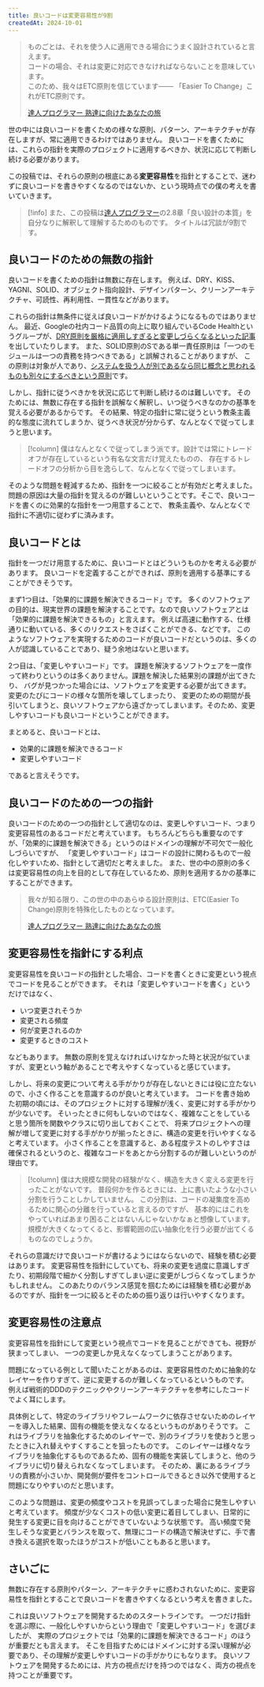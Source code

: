 ```yaml
---
title: 良いコードは変更容易性が9割
createdAt: 2024-10-01
---
```


> ものごとは、それを使う人に適用できる場合にうまく設計されていると言えます。  
> コードの場合、それは変更に対応できなければならないことを意味しています。  
> このため、我々はETC原則を信じています─── 「Easier To Change」これがETC原則です。
>
> [達人プログラマー 熟達に向けたあなたの旅](https://www.ohmsha.co.jp/book/9784274226298/)

世の中には良いコードを書くための様々な原則、パターン、アーキテクチャが存在しますが、常に適用できるわけではありません。
良いコードを書くためには、これらの指針を実際のプロジェクトに適用するべきか、状況に応じて判断し続ける必要があります。

この投稿では、それらの原則の根底にある**変更容易性**を指針とすることで、迷わずに良いコードを書きやすくなるのではないか、という現時点での僕の考えを書いていきます。

> [!info]
> また、この投稿は[達人プログラマー](https://www.ohmsha.co.jp/book/9784274226298/)の2.8章「良い設計の本質」を自分なりに解釈して理解するためのものです。
> タイトルは冗談が9割です。  

## 良いコードのための無数の指針

良いコードを書くための指針は無数に存在します。
例えば、DRY、KISS、YAGNI、SOLID、オブジェクト指向設計、デザインパターン、クリーンアーキテクチャ、可読性、再利用性、一貫性などがあります。

これらの指針は無条件に従えば良いコードがかけるようになるものではありません。
最近、Googleの社内コード品質の向上に取り組んでいるCode Healthというグループが、[DRY原則を厳格に適用しすぎると変更しづらくなるといった記事](https://testing.googleblog.com/2024/05/dont-dry-your-code-prematurely.html)を出していたりします。
また、SOLID原則のSである単一責任原則は「一つのモジュールは一つの責務を持つべきである」と誤解されることがありますが、
この原則は対象が人であり、[システムを扱う人が別であるなら同じ概念と思われるものも別々にするべきという原則](https://zenn.dev/magicant/books/0d7a8fddfba011/viewer/59c54c#:~:text=%E3%83%AC%E3%82%B9%E3%83%88%E3%83%A9%E3%83%B3%E3%81%AB%E3%81%84%E3%82%8B%E4%BA%BA%E3%81%AE%E7%AB%8B%E5%A0%B4%E3%81%AB%E3%82%88%E3%81%A3%E3%81%A6%E3%80%81%E6%96%99%E7%90%86%E3%81%A8%E3%81%84%E3%81%86%E6%A6%82%E5%BF%B5%E3%81%AB%E6%B1%82%E3%82%81%E3%82%89%E3%82%8C%E3%82%8B%E6%83%85%E5%A0%B1%E3%82%84%E6%A9%9F%E8%83%BD%E3%81%8C%E5%85%A8%E3%81%8F%E9%81%95%E3%81%86%E3%81%A8%E3%81%84%E3%81%86%E3%81%93%E3%81%A8%E3%81%8C%E5%88%86%E3%81%8B%E3%82%8A%E3%81%BE%E3%81%99%E3%81%AD%E3%80%82%E3%81%93%E3%82%8C%E3%82%89%E3%82%92%E4%B8%80%E3%81%A4%E3%81%AE%E3%80%8C%E6%96%99%E7%90%86%E3%80%8D%E3%81%A8%E3%81%84%E3%81%86%E6%A7%8B%E6%88%90%E8%A6%81%E7%B4%A0%E3%81%AB%E3%81%94%E3%81%A1%E3%82%83%E3%81%BE%E3%81%9C%E3%81%AB%E3%81%99%E3%82%8B%E3%81%AE%E3%81%A7%E3%81%AF%E3%81%AA%E3%81%8F%E3%81%A6%E3%80%81%E5%88%A5%E3%80%85%E3%81%AE%E3%82%82%E3%81%AE%E3%81%A8%E3%81%97%E3%81%A6%E8%A8%AD%E8%A8%88%E3%81%97%E3%81%AA%E3%81%95%E3%81%84%E3%81%A8%E3%81%84%E3%81%86%E3%81%AE%E3%81%8C%E5%8D%98%E4%B8%80%E8%B2%AC%E4%BB%BB%E3%81%AE%E5%8E%9F%E5%89%87%E3%81%AE%E7%9C%9F%E6%84%8F%E3%81%A7%E3%81%99%E3%80%82)です。

しかし、指針に従うべきかを状況に応じて判断し続けるのは難しいです。
そのためには、無数に存在する指針を誤解なく解釈し、いつ従うべきなのかの基準を覚える必要があるからです。
その結果、特定の指針に常に従うという教条主義的な態度に流れてしまうか、従うべき状況が分からず、なんとなくで従ってしまうと思います。

> [!column]
> 僕はなんとなくで従ってしまう派です。設計では常にトレードオフが存在しているという有名な文言だけ覚えたものの、
> 存在するトレードオフの分析から目を逸らして、なんとなくで従ってしまいます。

そのような問題を軽減するため、指針を一つに絞ることが有効だと考えました。
問題の原因は大量の指針を覚えるのが難しいということです。そこで、良いコードを書くのに効果的な指針を一つ用意することで、
教条主義や、なんとなくで指針に不適切に従わずに済みます。

## 良いコードとは

指針を一つだけ用意するために、良いコードとはどういうものかを考える必要があります。
良いコードを定義することができれば、原則を適用する基準にすることができそうです。

まず1つ目は、「効果的に課題を解決できるコード」です。
多くのソフトウェアの目的は、現実世界の課題を解決することです。なので良いソフトウェアとは「効果的に課題を解決できるもの」と言えます。
例えば高速に動作する、仕様通りに動いている、多くのリクエストをさばくことができる、などです。
このようなソフトウェアを実現するためのコードが良いコードだというのは、多くの人が認識していることであり、疑う余地はないと思います。

2つ目は、「変更しやすいコード」です。
課題を解決するソフトウェアを一度作って終わりというのは多くありません。課題を解決した結果別の課題が出てきたり、
バグが見つかった場合には、ソフトウェアを変更する必要が出てきます。
変更のたびにコードの様々な箇所を壊してしまったり、
変更のための期間が長引いてしまうと、良いソフトウェアから遠ざかってしまいます。そのため、変更しやすいコードも良いコードということができます。

まとめると、良いコードとは、

- 効果的に課題を解決できるコード
- 変更しやすいコード

であると言えそうです。

## 良いコードのための一つの指針

良いコードのための一つの指針として適切なのは、変更しやすいコード、つまり変更容易性のあるコードだと考えています。
もちろんどちらも重要なのですが、「効果的に課題を解決できる」というのはドメインの理解が不可欠で一般化しづらいですが、
「変更しやすいコード」はコードの設計に関わるもので一般化しやすいため、指針として適切だと考えました。
また、世の中の原則の多くは変更容易性の向上を目的として存在しているため、原則を適用するかの基準にすることができます。

> 我々が知る限り、この世の中のあらゆる設計原則は、ETC(Easier To Change)原則を特殊化したものとなっています。  
>
> [達人プログラマー 熟達に向けたあなたの旅](https://www.ohmsha.co.jp/book/9784274226298/)

## 変更容易性を指針にする利点

変更容易性を良いコードの指針とした場合、コードを書くときに変更という視点でコードを見ることができます。
それは「変更しやすいコードを書く」というだけではなく、

- いつ変更されそうか
- 変更される頻度
- 何が変更されるのか
- 変更するときのコスト

などもあります。
無数の原則を覚えなければいけなかった時と状況が似ていますが、変更という軸があることで考えやすくなっていると感じています。  

しかし、将来の変更について考える手がかりが存在しないときには役に立たないので、小さく作ることを意識するのが良いと考えています。
コードを書き始めた初期の頃には、そのプロジェクトに対する理解が浅く、変更に対する手がかりが少ないです。
そいったときに何もしないのではなく、複雑なことをしていると思う箇所を関数やクラスに切り出しておくことで、
将来プロジェクトへの理解が増して変更に対する手がかりが揃ったときに、構造の変更を行いやすくなると考えています。
小さく作ることを意識すると、ある程度テストのしやすさは確保されるというのと、複雑なコードをあとから分割するのが難しいというのが理由です。

> [!column]
> 僕は大規模な開発の経験がなく、構造を大きく変える変更を行ったことがないです。
> 普段何かを作るときには、上に書いたような小さい分割を行うことしかしていません。
> この分割は、コードの凝集度を高めるために関心の分離を行っていると言えるのですが、
> 基本的にはこれをやっていればあまり困ることはないんじゃないかなぁと想像しています。
> 規模が大きくなってくると、影響範囲の広い抽象化を行う必要が出てくるものなのでしょうか。

それらの意識だけで良いコードが書けるようにはならないので、経験を積む必要はあります。
変更容易性を指針にしていても、将来の変更を過度に意識しすぎたり、初期段階で細かく分割しすぎてしまい逆に変更がしづらくなってしまうかもしれません。
このあたりのバランス感覚を掴むためには経験を積む必要があるのですが、指針を一つに絞るとそのための振り返りは行いやすくなります。

## 変更容易性の注意点

変更容易性を指針にして変更という視点でコードを見ることができても、視野が狭まってしまい、
一つの変更しか見えなくなってしまうことがあります。

問題になっている例として聞いたことがあるのは、変更容易性のために抽象的なレイヤーを作りすぎて、逆に変更するのが難しくなっているというものです。
例えば戦術的DDDのテクニックやクリーンアーキテクチャを参考にしたコードでよく耳にします。

具体例として、特定のライブラリやフレームワークに依存させないためのレイヤーを導入した結果、固有の機能を使えなくなるというものがありそうです。
これはライブラリを抽象化するためのレイヤーで、別のライブラリを使おうと思ったときに入れ替えやすくすることを狙ったものです。
このレイヤーは様々なライブラリを抽象化するものであるため、固有の機能を実装してしまうと、他のライブラリに切り替えられなくなってしまいます。
そのため、裏にあるライブラリの責務が小さいか、開発側が要件をコントロールできるとき以外で使用すると問題になりやすいのだと思います。

このような問題は、変更の頻度やコストを見誤ってしまった場合に発生しやすいと考えています。
頻度が少なくコストの低い変更に着目してしまい、日常的に発生する変更に目を向けることができていないような状態です。
高い頻度で発生しそうな変更とバランスを取って、無理にコードの構造で解決せずに、手で書き換える選択を取ったほうがコストが低いこともあると思います。

## さいごに

無数に存在する原則やパターン、アーキテクチャに惑わされないために、変更容易性を指針とすることで良いコードを書きやすくなるという考えを書きました。  

これは良いソフトウェアを開発するためのスタートラインです。
一つだけ指針を選ぶ際に、一般化しやすいからという理由で「変更しやすいコード」を選びましたが、
実際のプロジェクトでは「効果的に課題を解決できるコード」のほうが重要だとも言えます。
そこを目指すためにはドメインに対する深い理解が必要であり、その理解が変更しやすいコードの手がかりにもなります。
良いソフトウェアを開発するためには、片方の視点だけを持つのではなく、両方の視点を持つことが重要です。

